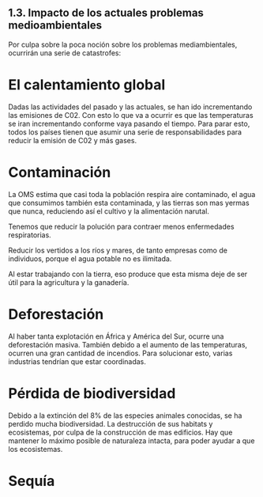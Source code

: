 ## 1.3. Impacto de los actuales problemas medioambientales

  Por culpa sobre la poca noción sobre los problemas mediambientales, ocurrirán una serie de catastrofes:

# El calentamiento global

  Dadas las actividades del pasado y las actuales, se han ido incrementando las emisiones de C02. Con esto lo que va a ocurrir es que las temperaturas se iran incrementando conforme vaya pasando el tiempo. Para parar esto, todos los países tienen que asumir una serie de responsabilidades para reducir la emisión de C02 y más gases.

# Contaminación

  La OMS estima que casi toda la población respira aire contaminado, el agua que consumimos también esta contaminada, y las tierras son mas yermas que nunca, reduciendo así el cultivo y la alimentación narutal.

Tenemos que reducir la polución para contraer menos enfermedades respiratorias.

Reducir los vertidos a los ríos y mares, de tanto empresas como de individuos, porque el agua potable no es ilimitada.

Al estar trabajando con la tierra, eso produce que esta misma deje de ser útil para la agricultura y la ganadería.

# Deforestación

  Al haber tanta explotación en África y América del Sur, ocurre una deforestación masiva. También debido a el aumento de las temperaturas, ocurren una gran cantidad de incendios. Para solucionar esto, varias industrias tendrían que estar coordinadas.

# Pérdida de biodiversidad

  Debido a la extinción del 8% de las especies animales conocidas, se ha perdido mucha biodiversidad. La destrucción de sus habitats y ecosistemas, por culpa de la construcción de mas edificios. Hay que mantener lo máximo posible de naturaleza intacta, para poder ayudar a que los ecosistemas.

# Sequía
 
